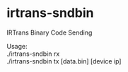 irtrans-sndbin
==============
IRTrans Binary Code Sending

Usage:<br />
./irtrans-sndbin rx<br />
./irtrans-sndbin tx [data.bin] [device ip]<br />
<br />
